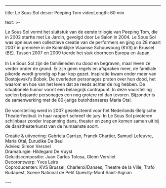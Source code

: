 
---
title: Le Sous Sol
descr: Peeping Tom
videoLength: 60 min

text: >-
  <p>Le Sous Sol vormt het sluitstuk van de eerste trilogie van Peeping Tom, die in 2002 startte met Le Jardin, gevolgd door Le Salon in 2004. Le Sous Sol was opnieuw een collectieve creatie van de performers en ging op 28 maart 2007 in première in de Koninklijke Vlaamse Schouwburg (KVS) in Brussel (BE). Tussen 2007 en 2009 toerde het stuk doorheen Europa en Japan.<br><br>In Le Sous Sol zijn de familieleden nu dood en begraven, maar leven ze verder onder de grond. Er zijn geen regels en afspraken meer, de familiale pikorde wordt grondig op haar kop gezet. Inspiratie kwam onder meer van Dostojevski's Bobok. De overleden personages praten over hun dood, het waarom en hoe van het leven dat ze reeds achter de rug hebben. De situationele humor vormt een belangrijk contrapunt. In deze voorstelling spelen bejaarde personages een nog grotere rol dan tevoren. Bijzonder is de samenwerking met de 80-jarige butohdanseres Maria Otal.<br><br>De voorstelling werd in 2007 geselecteerd voor het Nederlands-Belgische Theaterfestival. In haar rapport schreef de jury: In Le Sous Sol pivoteren schijnbaar zonder inspanning dans, theater en zang en komen samen uit bij de danstheaterkunst van de humaanste soort.</p><p>Creatie &amp; uitvoering: Gabriela Carrizo, Franck Chartier, Samuel Lefeuvre, Maria Otal, Eurudike De Beul<br>Advies: Simon Versnel<br>Dramaturgie: Hildegard De Vuyst<br>Geluidscompositie: Juan Carlos Tolosa, Glenn Vervliet<br>Decorontwerp: Yves Leirs<br>Coproducenten: KVS Brussel, Charleroi/Danses, Theatre de la Ville, Trafo Budapest, Scene National de Petit Quévilly-Mont Saint-Aignan</p>
---
